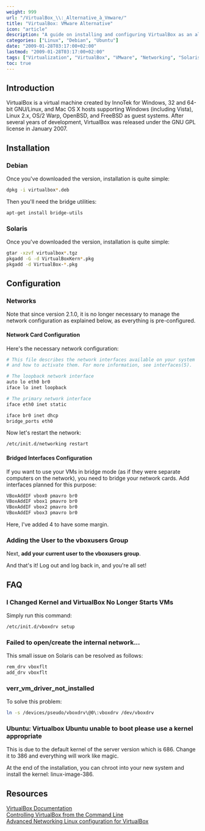 ```yaml
---
weight: 999
url: "/VirtualBox_\\:_Alternative_à_Vmware/"
title: "VirtualBox: VMware Alternative"
icon: "article"
description: "A guide on installing and configuring VirtualBox as an alternative to VMware on Linux systems"
categories: ["Linux", "Debian", "Ubuntu"]
date: "2009-01-28T03:17:00+02:00"
lastmod: "2009-01-28T03:17:00+02:00"
tags: ["Virtualization", "VirtualBox", "VMware", "Networking", "Solaris"]
toc: true
---
```


## Introduction

VirtualBox is a virtual machine created by InnoTek for Windows, 32 and 64-bit GNU/Linux, and Mac OS X hosts supporting Windows (including Vista), Linux 2.x, OS/2 Warp, OpenBSD, and FreeBSD as guest systems. After several years of development, VirtualBox was released under the GNU GPL license in January 2007.

## Installation

### Debian

Once you've downloaded the version, installation is quite simple:

```bash
dpkg -i virtualbox*.deb
```

Then you'll need the bridge utilities:

```bash
apt-get install bridge-utils
```

### Solaris

Once you've downloaded the version, installation is quite simple:

```bash
gtar -xzvf virtualbox*.tgz
pkgadd -G -d VirtualBoxKern*.pkg
pkgadd -d VirtualBox-*.pkg
```

## Configuration

### Networks

Note that since version 2.1.0, it is no longer necessary to manage the network configuration as explained below, as everything is pre-configured.

#### Network Card Configuration

Here's the necessary network configuration:

```bash
# This file describes the network interfaces available on your system
# and how to activate them. For more information, see interfaces(5).

# The loopback network interface
auto lo eth0 br0
iface lo inet loopback

# The primary network interface
iface eth0 inet static

iface br0 inet dhcp
bridge_ports eth0
```

Now let's restart the network:

```bash
/etc/init.d/networking restart
```

#### Bridged Interfaces Configuration

If you want to use your VMs in bridge mode (as if they were separate computers on the network), you need to bridge your network cards. Add interfaces planned for this purpose:

```bash
VBoxAddIF vbox0 pmavro br0
VBoxAddIF vbox1 pmavro br0
VBoxAddIF vbox2 pmavro br0
VBoxAddIF vbox3 pmavro br0
```

Here, I've added 4 to have some margin.

### Adding the User to the vboxusers Group

Next, **add your current user to the vboxusers group**.

And that's it! Log out and log back in, and you're all set!

## FAQ

### I Changed Kernel and VirtualBox No Longer Starts VMs

Simply run this command:

```bash
/etc/init.d/vboxdrv setup
```

### Failed to open/create the internal network...

This small issue on Solaris can be resolved as follows:

```bash
rem_drv vboxflt
add_drv vboxflt
```

### verr_vm_driver_not_installed

To solve this problem:

```bash
ln -s /devices/pseudo/vboxdrv\@0\:vboxdrv /dev/vboxdrv
```

### Ubuntu: Virtualbox Ubuntu unable to boot please use a kernel appropriate

This is due to the default kernel of the server version which is 686. Change it to 386 and everything will work like magic.

At the end of the installation, you can chroot into your new system and install the kernel: linux-image-386.

## Resources

[VirtualBox Documentation](/pdf/virtualboxfc6centos.pdf)  
[Controlling VirtualBox from the Command Line](https://www.linux.com/feature/151029)  
[Advanced Networking Linux configuration for VirtualBox](https://www.virtualbox.org/wiki/Advanced_Networking_Linux)